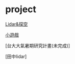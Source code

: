 # project



[Lidar&探空](https://github.com/40957024O-steven/project/tree/main/Lidar%26%E6%8E%A2%E7%A9%BA)

[小遊戲](https://github.com/40957024O-steven/project/blob/main/%E9%81%8A%E6%88%B2/%E7%88%86%E6%89%93%E5%B0%8F%E9%BB%91.exe)

[台大大氣暑期研究計畫(未完成)]

[田中lidar]